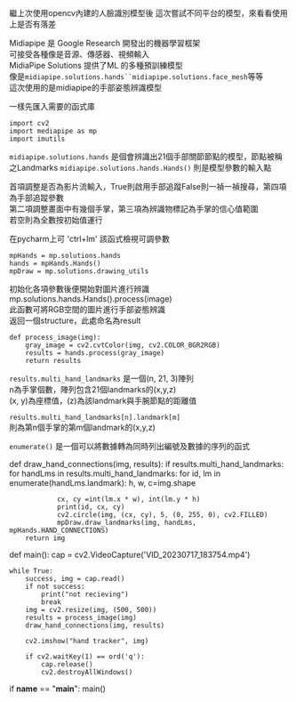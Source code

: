 繼上次使用opencv內建的人臉識別模型後
這次嘗試不同平台的模型，來看看使用上是否有落差

Midiapipe 是 Google Research 開發出的機器學習框架  
可接受各種像是音源、傳感器、視頻輸入  
MidiaPipe Solutions 提供了ML 的多種預訓練模型   
像是`midiapipe.solutions.hands``midiapipe.solutions.face_mesh`等等  
這次使用的是midiapipe的手部姿態辨識模型  

一樣先匯入需要的函式庫

    import cv2   
    import mediapipe as mp  
    import imutils  

`midiapipe.solutions.hands` 是個會辨識出21個手部關節節點的模型，節點被稱之Landmarks
`midiapipe.solutions.hands.Hands()` 則是模型參數的輸入點

首項調整是否為影片流輸入，True則啟用手部追蹤False則一禎一禎搜尋，第四項為手部追蹤參數  
第二項調整畫面中有幾個手掌，第三項為辨識物標記為手掌的信心值範圍  
若空則為全數按初始值運行  

在pycharm上可 'ctrl+lm' 該函式檢視可調參數

    mpHands = mp.solutions.hands
    hands = mpHands.Hands()
    mpDraw = mp.solutions.drawing_utils

初始化各項參數後便開始對圖片進行辨識  
mp.solutions.hands.Hands().process(image)  
此函數可將RGB空間的圖片進行手部姿態辨識  
返回一個structure，此處命名為result  

    def process_image(img):
        gray_image = cv2.cvtColor(img, cv2.COLOR_BGR2RGB)
        results = hands.process(gray_image)
        return results

`results.multi_hand_landmarks` 是一個(n, 21, 3)陣列  
n為手掌個數，陣列包含21個landmarks的(x,y,z)  
(x, y)為座標值，(z)為該landmark與手腕節點的距離值  
  
`results.multi_hand_landmarks[n].landmark[m]`   
則為第n個手掌的第m個landmark的(x,y,z)  

`enumerate()` 是一個可以將數據轉為同時列出編號及數據的序列的函式  

  
def draw_hand_connections(img, results):
    if results.multi_hand_landmarks:
        for handLms in results.multi_hand_landmarks:
            for id, lm in enumerate(handLms.landmark):
                h, w, c=img.shape

                cx, cy =int(lm.x * w), int(lm.y * h)
                print(id, cx, cy)
                cv2.circle(img, (cx, cy), 5, (0, 255, 0), cv2.FILLED)
                mpDraw.draw_landmarks(img, handLms, mpHands.HAND_CONNECTIONS)
        return img

def main():
    cap = cv2.VideoCapture('VID_20230717_183754.mp4')

    while True:
        success, img = cap.read()
        if not success:
            print("not recieving")
            break
        img = cv2.resize(img, (500, 500))
        results = process_image(img)
        draw_hand_connections(img, results)

        cv2.imshow("hand tracker", img)

        if cv2.waitKey(1) == ord('q'):
            cap.release()
            cv2.destroyAllWindows()

if __name__ == "__main__":
    main()

